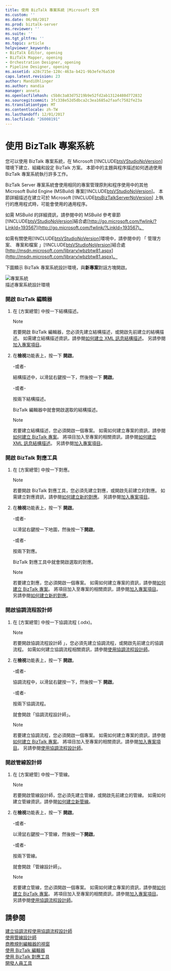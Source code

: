 ```yaml
---
title: 使用 BizTalk 專案系統 |Microsoft 文件
ms.custom: ''
ms.date: 06/08/2017
ms.prod: biztalk-server
ms.reviewer: ''
ms.suite: ''
ms.tgt_pltfrm: ''
ms.topic: article
helpviewer_keywords:
- BizTalk Editor, opening
- BizTalk Mapper, opening
- Orchestration Designer, opening
- Pipeline Designer, opening
ms.assetid: a28c715e-128c-463a-b421-9b3efe76a530
caps.latest.revision: 23
author: MandiOhlinger
ms.author: mandia
manager: anneta
ms.openlocfilehash: c5b8c3a83d75219b9e52fd2ab13124480d772832
ms.sourcegitcommit: 3fc338e52d5dbca2c3ea1685a2faafc7582fe23a
ms.translationtype: MT
ms.contentlocale: zh-TW
ms.lasthandoff: 12/01/2017
ms.locfileid: "26008191"
---
```

# <a name="using-the-biztalk-project-system"></a>使用 BizTalk 專案系統
您可以使用 BizTalk 專案系統，在 Microsoft [!INCLUDE[btsVStudioNoVersion](../includes/btsvstudionoversion-md.md)] 環境下建立、組織和設定 BizTalk 方案。 本節中的主題與程序描述如何透過使用 BizTalk 專案系統執行許多工作。  
  
 BizTalk Server 專案系統會使用相同的專案管理原則和程序使用中的其他 Microsoft Build Engine (MSBuild) 專案[!INCLUDE[btsVStudioNoVersion](../includes/btsvstudionoversion-md.md)]。 本節詳細描述在建立可於 Microsoft [!INCLUDE[btsBizTalkServerNoVersion](../includes/btsbiztalkservernoversion-md.md)] 上執行的應用程式時，可能會使用的通用程序。  
  
 如需 MSBuild 的詳細資訊，請參閱中的 MSBuild 參考章節[!INCLUDE[btsVStudioNoVersion](../includes/btsvstudionoversion-md.md)]結合處[http://go.microsoft.com/fwlink/?LinkId=193567](http://go.microsoft.com/fwlink/?LinkId=193567)。  
  
 如需有關使用[!INCLUDE[btsVStudioNoVersion](../includes/btsvstudionoversion-md.md)]環境中，請參閱中的 「 管理方案、 專案和檔案 」[!INCLUDE[btsVStudioNoVersion](../includes/btsvstudionoversion-md.md)]結合處[http://msdn.microsoft.com/library/wbzbtw81.aspx](http://msdn.microsoft.com/library/wbzbtw81.aspx)。  
  
 下圖顯示 BizTalk 專案系統設計環境，與**新專案**對話方塊開啟。  
  
 ![專案系統](../core/media/bts-biztalk2009-projectsystems.gif "bts_BizTalk2009_ProjectSystems")  
描述專案系統設計環境  
  
### <a name="to-open-biztalk-editor"></a>開啟 BizTalk 編輯器  
  
1.  在 [方案總管] 中按一下結構描述。  
  
    > [!NOTE]
    >  若要開啟 BizTalk 編輯器，您必須先建立結構描述，或開啟先前建立的結構描述。 如需建立結構描述資訊，請參閱[如何建立 XML 訊息結構描述](../core/how-to-create-schemas-for-xml-messages.md)。 另請參閱[加入專案項目](../core/adding-project-items.md)。  
  
2.  在**檢視**功能表上，按一下 **開啟**。  
  
     -或者-  
  
     結構描述中，以滑鼠右鍵按一下，然後按一下 **開啟**。  
  
     -或者-  
  
     按兩下結構描述。  
  
     BizTalk 編輯器中就會開啟選取的結構描述。  
  
    > [!NOTE]
    >  若要建立結構描述，您必須開啟一個專案。 如需如何建立專案的資訊，請參閱[如何建立 BizTalk 專案](../core/how-to-create-biztalk-projects.md)。 將項目加入至專案的相關資訊，請參閱[如何建立 XML 訊息結構描述](../core/how-to-create-schemas-for-xml-messages.md)。 另請參閱[加入專案項目](../core/adding-project-items.md)。  
  
### <a name="to-open-biztalk-mapper"></a>開啟 BizTalk 對應工具  
  
1.  在 [方案總管] 中按一下對應。  
  
    > [!NOTE]
    >  若要開啟 BizTalk 對應工具，您必須先建立對應，或開啟先前建立的對應。 如需建立對應資訊，請參閱[如何建立新的對應](../core/how-to-create-new-maps.md)。 另請參閱[加入專案項目](../core/adding-project-items.md)。  
  
2.  在**檢視**功能表上，按一下 **開啟**。  
  
     -或者-  
  
     以滑鼠右鍵按一下地圖，然後按一下**開啟**。  
  
     -或者-  
  
     按兩下對應。  
  
     BizTalk 對應工具中就會開啟選取的對應。  
  
    > [!NOTE]
    >  若要建立對應，您必須開啟一個專案。 如需如何建立專案的資訊，請參閱[如何建立 BizTalk 專案](../core/how-to-create-biztalk-projects.md)。 將項目加入至專案的相關資訊，請參閱[加入專案項目](../core/adding-project-items.md)。 另請參閱[如何建立新的對應](../core/how-to-create-new-maps.md)。  
  
### <a name="to-open-orchestration-designer"></a>開啟協調流程設計師  
  
1.  在 [方案總管] 中按一下協調流程 (.odx)。  
  
    > [!NOTE]
    >  若要開啟協調流程設計師 」，您必須先建立協調流程，或開啟先前建立的協調流程。 如需如何建立協調流程相關資訊，請參閱[使用協調流程設計師](../core/working-in-orchestration-designer.md)。  
  
2.  在**檢視**功能表上，按一下 **開啟**。  
  
     -或者-  
  
     協調流程中，以滑鼠右鍵按一下，然後按一下 **開啟**。  
  
     -或者-  
  
     按兩下協調流程。  
  
     就會開啟「協調流程設計師」。  
  
    > [!NOTE]
    >  若要建立協調流程，您必須開啟一個專案。 如需如何建立專案的資訊，請參閱[如何建立 BizTalk 專案](../core/how-to-create-biztalk-projects.md)。 將項目加入至專案的相關資訊，請參閱[加入專案項目](../core/adding-project-items.md)。 另請參閱[使用協調流程設計師](../core/working-in-orchestration-designer.md)。  
  
### <a name="to-open-pipeline-designer"></a>開啟管線設計師  
  
1.  在 [方案總管] 中按一下管線。  
  
    > [!NOTE]
    >  若要開啟管線設計師，您必須先建立管線，或開啟先前建立的管線。 如需如何建立管線資訊，請參閱[如何建立新管線](../core/how-to-create-a-new-pipeline.md)。  
  
2.  在**檢視**功能表上，按一下 **開啟**。  
  
     -或者-  
  
     以滑鼠右鍵按一下管線，然後按一下**開啟**。  
  
     -或者-  
  
     按兩下管線。  
  
     就會開啟「管線設計師」。  
  
    > [!NOTE]
    >  若要建立管線，您必須開啟一個專案。 如需如何建立專案的資訊，請參閱[如何建立 BizTalk 專案](../core/how-to-create-biztalk-projects.md)。 將項目加入至專案的相關資訊，請參閱[加入專案項目](../core/adding-project-items.md)。 另請參閱[使用協調流程設計師](../core/working-in-orchestration-designer.md)。  
  
## <a name="see-also"></a>請參閱  
 [建立協調流程使用協調流程設計師](../core/creating-orchestrations-using-orchestration-designer.md)   
 [使用管線設計師](../core/using-pipeline-designer.md)   
 [商務規則編輯器的視窗](../core/windows-of-the-business-rule-composer.md)   
 [使用 BizTalk 編輯器](../core/using-biztalk-editor.md)   
 [使用 BizTalk 對應工具](../core/using-biztalk-mapper.md)   
 [開發人員工具](../core/developer-tools.md)